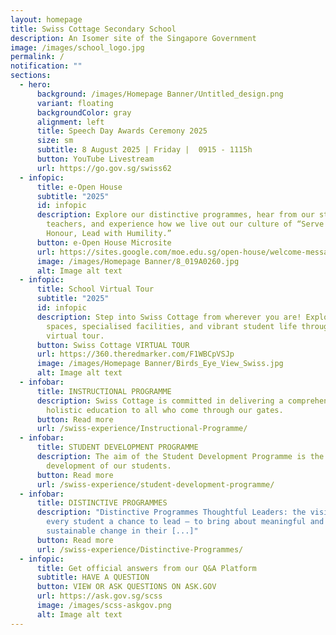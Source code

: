 ```yaml
---
layout: homepage
title: Swiss Cottage Secondary School
description: An Isomer site of the Singapore Government
image: /images/school_logo.jpg
permalink: /
notification: ""
sections:
  - hero:
      background: /images/Homepage Banner/Untitled_design.png
      variant: floating
      backgroundColor: gray
      alignment: left
      title: Speech Day Awards Ceremony 2025
      size: sm
      subtitle: 8 August 2025 | Friday |  0915 - 1115h
      button: YouTube Livestream
      url: https://go.gov.sg/swiss62
  - infopic:
      title: e-Open House
      subtitle: "2025"
      id: infopic
      description: Explore our distinctive programmes, hear from our students and
        teachers, and experience how we live out our culture of “Serve with
        Honour, Lead with Humility.”
      button: e-Open House Microsite
      url: https://sites.google.com/moe.edu.sg/open-house/welcome-message
      image: /images/Homepage Banner/8_019A0260.jpg
      alt: Image alt text
  - infopic:
      title: School Virtual Tour
      subtitle: "2025"
      id: infopic
      description: Step into Swiss Cottage from wherever you are! Explore our learning
        spaces, specialised facilities, and vibrant student life through our
        virtual tour.
      button: Swiss Cottage VIRTUAL TOUR
      url: https://360.theredmarker.com/F1WBCpVSJp
      image: /images/Homepage Banner/Birds_Eye_View_Swiss.jpg
      alt: Image alt text
  - infobar:
      title: INSTRUCTIONAL PROGRAMME
      description: Swiss Cottage is committed in delivering a comprehensive and
        holistic education to all who come through our gates.
      button: Read more
      url: /swiss-experience/Instructional-Programme/
  - infobar:
      title: STUDENT DEVELOPMENT PROGRAMME
      description: The aim of the Student Development Programme is the holistic
        development of our students.
      button: Read more
      url: /swiss-experience/student-development-programme/
  - infobar:
      title: DISTINCTIVE PROGRAMMES
      description: "Distinctive Programmes Thoughtful Leaders: the vision of giving
        every student a chance to lead – to bring about meaningful and
        sustainable change in their [...]"
      button: Read more
      url: /swiss-experience/Distinctive-Programmes/
  - infopic:
      title: Get official answers from our Q&A Platform
      subtitle: HAVE A QUESTION
      button: VIEW OR ASK QUESTIONS ON ASK.GOV
      url: https://ask.gov.sg/scss
      image: /images/scss-askgov.png
      alt: Image alt text
---
```

